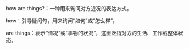 how are things?：一种用来询问对方近况的表达方式。

how：引导疑问句，用来询问“如何”或“怎么样”。

are things：表示“情况”或“事物的状况”，这里泛指对方的生活、工作或整体状态。